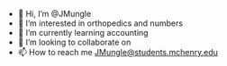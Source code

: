 - 👋 Hi, I’m @JMungle
- 👀 I’m interested in orthopedics and numbers
- 🌱 I’m currently learning accounting
- 💞️ I’m looking to collaborate on 
- 📫 How to reach me JMungle@students.mchenry.edu

<!---
JMungle/JMungle is a ✨ special ✨ repository because its `README.md` (this file) appears on your GitHub profile.
You can click the Preview link to take a look at your changes.
--->
